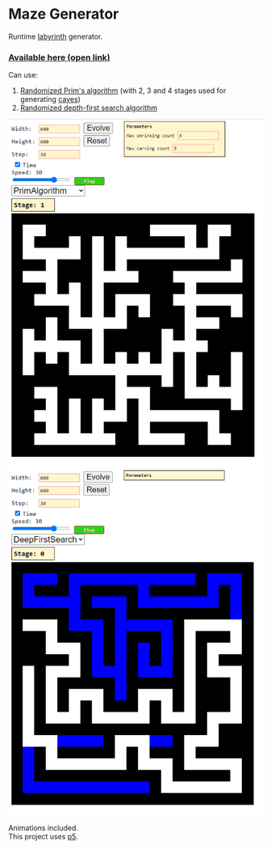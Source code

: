 # Maze Generator

Runtime [labyrinth](https://en.wikipedia.org/wiki/Maze_generation_algorithm) generator.  
### [Available here (open link)](https://alordash.github.io/MazeGeneration/static/index.html)
  
Can use:
1. [Randomized Prim's algorithm](https://en.wikipedia.org/wiki/Maze_generation_algorithm#Randomized_Prim's_algorithm) (with 2, 3 and 4 stages used for generating [caves](https://habr.com/ru/post/537630/))
2. [Randomized depth-first search algorithm](https://en.wikipedia.org/wiki/Maze_generation_algorithm#Randomized_depth-first_search)

![Demo1](previews/ls1.png)
![Demo2](previews/ls2.png)

Animations included.  
This project uses [p5](https://p5js.org/).
